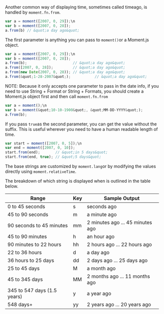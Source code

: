 Another common way of displaying time, sometimes called timeago, is handled by `moment.fn.from`.


```javascript
var a = moment([2007, 0, 29]);\n
var b = moment([2007, 0, 28]);
a.from(b) // &quot;a day ago&quot;
```


The first parameter is anything you can pass to `moment()`or a Moment.js object.


```javascript
var a = moment([2007, 0, 29]);\n
var b = moment([2007, 0, 28]);
a.from(b);                     // &quot;a day ago&quot;
a.from([2007, 0, 28]);         // &quot;a day ago&quot;
a.from(new Date(2007, 0, 28)); // &quot;a day ago&quot;
a.from(&quot;1-28-2007&quot;);           // &quot;a day ago&quot;
```


  NOTE: Because it only accepts one parameter to pass in the date info, 
  if you need to use String + Format or String + Formats, you should create a Moment.js 
  object first and then call `moment.fn.from`


```javascript
var a = moment();\n
var b = moment(&quot;10-10-1900&quot;, &quot;MM-DD-YYYY&quot;);
a.from(b);
```


If you pass `true`as the second parameter, you can get the value without the suffix. This is useful wherever you need to have a human readable length of time.


```javascript
var start = moment([2007, 0, 5]);\n
var end = moment([2007, 0, 10]);
start.from(end);       // &quot;in 5 days&quot;
start.from(end, true); // &quot;5 days&quot;
```


The base strings are customized by `moment.lang`or by modifying the values directly using `moment.relativeTime`.

The breakdown of which string is displayed when is outlined in the table below.

<table class="table table-striped table-bordered">
  <thead>
    <tr>
      <th>Range</th>
      <th>Key</th>
      <th>Sample Output</th>
    </tr>
  </thead>
  <tbody>
    <tr>
      <td>0 to 45 seconds</td>
      <td>s</td>
      <td>seconds ago</td>
    </tr>
    <tr>
      <td>45 to 90 seconds</td>
      <td>m</td>
      <td>a minute ago</td>
    </tr>
    <tr>
      <td>90 seconds to 45 minutes</td>
      <td>mm</td>
      <td>2 minutes ago ... 45 minutes ago</td>
    </tr>
    <tr>
      <td>45 to 90 minutes</td>
      <td>h</td>
      <td>an hour ago</td>
    </tr>
    <tr>
      <td>90 minutes to 22 hours </td>
      <td>hh</td>
      <td>2 hours ago ... 22 hours ago</td>
    </tr>
    <tr>
      <td>22 to 36 hours</td>
      <td>d</td>
      <td>a day ago</td>
    </tr>
    <tr>
      <td>36 hours to 25 days</td>
      <td>dd</td>
      <td>2 days ago ... 25 days ago</td>
    </tr>
    <tr>
      <td>25 to 45 days</td>
      <td>M</td>
      <td>a month ago</td>
    </tr>
    <tr>
      <td>45 to 345 days</td>
      <td>MM</td>
      <td>2 months ago ... 11 months ago</td>
    </tr>
    <tr>
      <td>345 to 547 days (1.5 years)</td>
      <td>y</td>
      <td>a year ago</td>
    </tr>
    <tr>
      <td>548 days+</td>
      <td>yy</td>
      <td>2 years ago ... 20 years ago</td>
    </tr>
  </tbody>
</table>